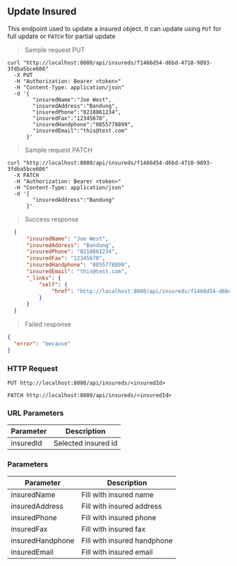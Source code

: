 ## Update Insured

This endpoint used to update a insured object. It can update using <code>PUT</code> for full update or <code>PATCH</code> for partial update

> Sample request PUT

```shell
curl "http://localhost:8080/api/insureds/f1466d54-d6bd-4718-9893-3fdba5bce606"
  -X PUT
  -H "Authorization: Bearer <token>"
  -H "Content-Type: application/json"
  -d '{
        "insuredName":"Joe West",
        "insuredAddress":"Bandung",
        "insuredPhone":"0218861234",
        "insuredFax":"12345678",
        "insuredHandphone":"0855778899",
        "insuredEmail":"this@test.com"
      }'
```

> Sample request PATCH

```shell
curl "http://localhost:8080/api/insureds/f1466d54-d6bd-4718-9893-3fdba5bce606"
  -X PATCH
  -H "Authorization: Bearer <token>"
  -H "Content-Type: application/json"
  -d '{
        "insuredAddress":"Bandung"
      }'
```

> Success response

```json
  {
      "insuredName": "Joe West",
      "insuredAddress": "Bandung",
      "insuredPhone": "0218861234",
      "insuredFax": "12345678",
      "insuredHandphone": "0855778899",
      "insuredEmail": "this@test.com",
      "_links": {
          "self": {
              "href": "http://localhost:8080/api/insureds/f1466d54-d6bd-4718-9893-3fdba5bce606"
          }
      }
  }
```

> Failed response

```json
{
  "error": "because"
}
```

### HTTP Request

`PUT http://localhost:8080/api/insureds/<insuredId>`

`PATCH http://localhost:8080/api/insureds/<insuredId>`

### URL Parameters

Parameter | Description
--------- | -----------
insuredId | Selected insured id

### Parameters

Parameter | Description
--------- | -----------
insuredName | Fill with insured name
insuredAddress | Fill with insured address
insuredPhone | Fill with insured phone
insuredFax | Fill with insured fax
insuredHandphone | Fill with insured handphone
insuredEmail | Fill with insured email